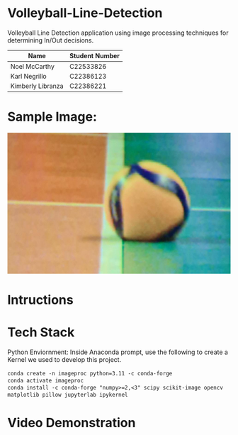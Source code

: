 # Volleyball-Line-Detection
Volleyball Line Detection application using image processing techniques for determining In/Out decisions.

| Name | Student Number |
|-----------|-----------|
| Noel McCarthy | C22533826 |
| Karl Negrillo | C22386123 |
| Kimberly Libranza | C22386221 |

# Sample Image:

![Sample_Image](images\Sample_Input.jpg)

# Intructions

# Tech Stack
Python Enviornment: Inside Anaconda prompt, use the following to create a Kernel we used to develop this project. 

```console
conda create -n imageproc python=3.11 -c conda-forge
conda activate imageproc
conda install -c conda-forge "numpy>=2,<3" scipy scikit-image opencv matplotlib pillow jupyterlab ipykernel
```
# Video Demonstration
